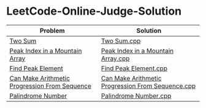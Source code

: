 # LeetCode-Online-Judge-Solution
| Problem | Solution |
| ------- | -------- |
| [Two Sum](https://leetcode.com/problems/two-sum/) | [Two Sum.cpp](https://github.com/SohagMollik/LeetCode-Online-Judge-Solution/blob/main/Solution/1.%20Two%20Sum.cpp) |
| [Peak Index in a Mountain Array](https://leetcode.com/problems/peak-index-in-a-mountain-array/) | [Peak Index in a Mountain Array.cpp](https://github.com/SohagMollik/LeetCode-Online-Judge-Solution/blob/main/Solution/Peak%20Index%20in%20a%20Mountain%20Array.cpp) |
| [Find Peak Element](https://leetcode.com/problems/find-peak-element/) | [Find Peak Element.cpp](https://github.com/SohagMollik/LeetCode-Online-Judge-Solution/blob/main/Solution/162.%20Find%20Peak%20Element.cpp) |
| [Can Make Arithmetic Progression From Sequence](https://leetcode.com/problems/can-make-arithmetic-progression-from-sequence/) | [Can Make Arithmetic Progression From Sequence.cpp](https://github.com/SohagMollik/LeetCode-Online-Judge-Solution/blob/main/Solution/1502.%20Can%20Make%20Arithmetic%20Progression%20From%20Sequence.cpp) |
| [Palindrome Number](https://leetcode.com/problems/palindrome-number/) | [Palindrome Number.cpp](https://github.com/SohagMollik/LeetCode-Online-Judge-Solution/blob/main/Solution/9.%20Palindrome%20Number.cpp) |
